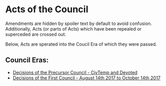 # Acts of the Council

Amendments are hidden by spoiler text by default to avoid confusion. Additionally, Acts (or parts of Acts) which have been repealed or superceded are crossed out.

Below, Acts are sperated into the Coucil Era of which they were passed.

## Council Eras:

- [Decisions of the Precursor Council - CivTemp and Devoted](/government/council-acts/precursor)
- [Decisions of the First Council - August 14th 2017 to October 14th 2017](/government/council-acts/first)
